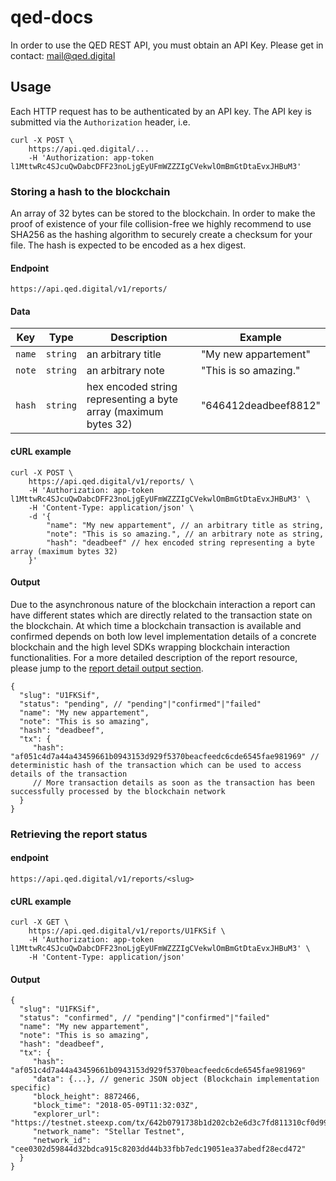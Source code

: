 # qed-docs

In order to use the QED REST API, you must obtain an API Key. Please get in contact: mail@qed.digital

## Usage

Each HTTP request has to be authenticated by an API key. The API key is submitted via the `Authorization` header, i.e.

```
curl -X POST \
    https://api.qed.digital/...
    -H 'Authorization: app-token l1MttwRc4SJcuQwDabcDFF23noLjgEyUFmWZZZIgCVekwlOmBmGtDtaEvxJHBuM3'
```

### Storing a hash to the blockchain

An array of 32 bytes can be stored to the blockchain. In order to make the proof of existence of your file collision-free we highly recommend to use SHA256 as the hashing algorithm to securely create a checksum for your file. The hash is expected to be encoded as a hex digest.

#### Endpoint

`https://api.qed.digital/v1/reports/`

#### Data

|Key|Type|Description|Example|
|---|-----------|-------|----|
| ``name`` | `string` | an arbitrary title | "My new appartement"
| `note` | `string` | an arbitrary note | "This is so amazing."
| `hash` | `string` | hex encoded string representing a byte array (maximum bytes 32) | "646412deadbeef8812"

#### cURL example
```
curl -X POST \
    https://api.qed.digital/v1/reports/ \
    -H 'Authorization: app-token l1MttwRc4SJcuQwDabcDFF23noLjgEyUFmWZZZIgCVekwlOmBmGtDtaEvxJHBuM3' \
    -H 'Content-Type: application/json' \
    -d '{
        "name": "My new appartement", // an arbitrary title as string,
        "note": "This is so amazing.", // an arbitrary note as string,
        "hash": "deadbeef" // hex encoded string representing a byte array (maximum bytes 32)
    }'
```

#### Output

Due to the asynchronous nature of the blockchain interaction a report can have different states which are directly related to the transaction state on the blockchain. At which time a blockchain transaction is available and confirmed depends on both low level implementation details of a concrete blockchain and the high level SDKs wrapping blockchain interaction functionalities. For a more detailed description of the report resource, please jump to the [report detail output section](#detail-output).

```
{
  "slug": "U1FKSif",
  "status": "pending", // "pending"|"confirmed"|"failed"
  "name": "My new appartement",
  "note": "This is so amazing",
  "hash": "deadbeef",
  "tx": {
     "hash": "af051c4d7a44a43459661b0943153d929f5370beacfeedc6cde6545fae981969" // deterministic hash of the transaction which can be used to access details of the transaction
     // More transaction details as soon as the transaction has been successfully processed by the blockchain network
  }
}
```


### Retrieving the report status

#### endpoint

`https://api.qed.digital/v1/reports/<slug>`

#### cURL example 

```
curl -X GET \
    https://api.qed.digital/v1/reports/U1FKSif \
    -H 'Authorization: app-token l1MttwRc4SJcuQwDabcDFF23noLjgEyUFmWZZZIgCVekwlOmBmGtDtaEvxJHBuM3' \
    -H 'Content-Type: application/json'
```

#### Output<a name="detail-output"></a>

```
{
  "slug": "U1FKSif",
  "status": "confirmed", // "pending"|"confirmed"|"failed"
  "name": "My new appartement",
  "note": "This is so amazing",
  "hash": "deadbeef",
  "tx": {
     "hash": "af051c4d7a44a43459661b0943153d929f5370beacfeedc6cde6545fae981969"
     "data": {...}, // generic JSON object (Blockchain implementation specific)
     "block_height": 8872466,
     "block_time": "2018-05-09T11:32:03Z",
     "explorer_url": "https://testnet.steexp.com/tx/642b0791738b1d202cb2e6d3c7fd811310cf0d990baba1a2b418cc4123a970b6",
     "network_name": "Stellar Testnet",
     "network_id": "cee0302d59844d32bdca915c8203dd44b33fbb7edc19051ea37abedf28ecd472"
  }
}
```



